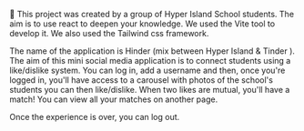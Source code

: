 💜 This project was created by a group of Hyper Island School students. The aim is to use react to deepen your knowledge.
We used the Vite tool to develop it. We also used the Tailwind css framework. 

The name of the application is Hinder (mix between Hyper Island & Tinder ).
The aim of this mini social media application is to connect students using a like/dislike system.
You can log in, add a username and then, once you're logged in, you'll have access to a carousel with photos of the school's students you can then like/dislike.
When two likes are mutual, you'll have a match! You can view all your matches on another page. 

Once the experience is over, you can log out. 
